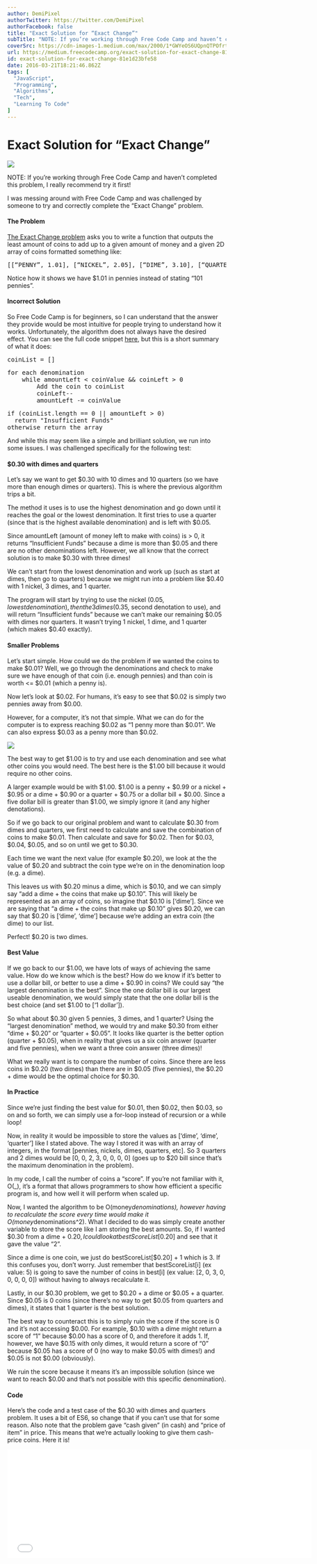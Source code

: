 ```yaml
---
author: DemiPixel
authorTwitter: https://twitter.com/DemiPixel
authorFacebook: false
title: "Exact Solution for “Exact Change”"
subTitle: "NOTE: If you’re working through Free Code Camp and haven’t completed this problem, I really recommend try it first!..."
coverSrc: https://cdn-images-1.medium.com/max/2000/1*GWYeOS6UQpnQTPOfrtU9VA.jpeg
url: https://medium.freecodecamp.org/exact-solution-for-exact-change-81e1d23bfe58
id: exact-solution-for-exact-change-81e1d23bfe58
date: 2016-03-21T18:21:46.862Z
tags: [
  "JavaScript",
  "Programming",
  "Algorithms",
  "Tech",
  "Learning To Code"
]
---
```

# Exact Solution for “Exact Change”







![](https://cdn-images-1.medium.com/max/2000/1*GWYeOS6UQpnQTPOfrtU9VA.jpeg)







NOTE: If you’re working through Free Code Camp and haven’t completed this problem, I really recommend try it first!

I was messing around with Free Code Camp and was challenged by someone to try and correctly complete the “Exact Change” problem.

#### The Problem

[The Exact Change problem](https://www.freecodecamp.com/challenges/exact-change) asks you to write a function that outputs the least amount of coins to add up to a given amount of money and a given 2D array of coins formatted something like:

<pre name="66b4" id="66b4" class="graf graf--pre graf-after--p">[[“PENNY”, 1.01], [“NICKEL”, 2.05], [“DIME”, 3.10], [“QUARTER”, 4.25], [“ONE”, 90.00], [“FIVE”, 55.00], [“TEN”, 20.00], [“TWENTY”, 60.00], [“ONE HUNDRED”, 100.00]]</pre>

Notice how it shows we have $1.01 in pennies instead of stating “101 pennies”.

#### Incorrect Solution

So Free Code Camp is for beginners, so I can understand that the answer they provide would be most intuitive for people trying to understand how it works. Unfortunately, the algorithm does not always have the desired effect. You can see the full code snippet [here](https://github.com/FreeCodeCamp/FreeCodeCamp/wiki/Algorithm-Exact-Change), but this is a short summary of what it does:

<pre name="fa7e" id="fa7e" class="graf graf--pre graf-after--p">coinList = []</pre>

<pre name="f7b7" id="f7b7" class="graf graf--pre graf-after--pre">for each denomination  
    while amountLeft < coinValue && coinLeft > 0  
        Add the coin to coinList  
        coinLeft--  
        amountLeft -= coinValue</pre>

<pre name="c9ba" id="c9ba" class="graf graf--pre graf-after--pre">if (coinList.length == 0 || amountLeft > 0)  
  return "Insufficient Funds"  
otherwise return the array</pre>

And while this may seem like a simple and brilliant solution, we run into some issues. I was challenged specifically for the following test:

#### $0.30 with dimes and quarters

Let’s say we want to get $0.30 with 10 dimes and 10 quarters (so we have more than enough dimes or quarters). This is where the previous algorithm trips a bit.

The method it uses is to use the highest denomination and go down until it reaches the goal or the lowest denomination. It first tries to use a quarter (since that is the highest available denomination) and is left with $0.05.

Since amountLeft (amount of money left to make with coins) is > 0, it returns “Insufficient Funds” because a dime is more than $0.05 and there are no other denominations left. However, we all know that the correct solution is to make $0.30 with three dimes!

We can’t start from the lowest denomination and work up (such as start at dimes, then go to quarters) because we might run into a problem like $0.40 with 1 nickel, 3 dimes, and 1 quarter.

The program will start by trying to use the nickel ($0.05, lowest denomination), then the 3 dimes ($0.35, second denotation to use), and will return “Insufficient funds” because we can’t make our remaining $0.05 with dimes nor quarters. It wasn’t trying 1 nickel, 1 dime, and 1 quarter (which makes $0.40 exactly).

#### Smaller Problems

Let’s start simple. How could we do the problem if we wanted the coins to make $0.01? Well, we go through the denominations and check to make sure we have enough of that coin (i.e. enough pennies) and than coin is worth <= $0.01 (which a penny is).

Now let’s look at $0.02\. For humans, it’s easy to see that $0.02 is simply two pennies away from $0.00.

However, for a computer, it’s not that simple. What we can do for the computer is to express reaching $0.02 as “1 penny more than $0.01”. We can also express $0.03 as a penny more than $0.02.



![](https://cdn-images-1.medium.com/max/1600/1*V03eYiLE2TQEkN-zUUyMfg.png)

The best way to get $1.00 is to try and use each denomination and see what other coins you would need. The best here is the $1.00 bill because it would require no other coins.



A larger example would be with $1.00\. $1.00 is a penny + $0.99 or a nickel + $0.95 or a dime + $0.90 or a quarter + $0.75 or a dollar bill + $0.00\. Since a five dollar bill is greater than $1.00, we simply ignore it (and any higher denotations).

So if we go back to our original problem and want to calculate $0.30 from dimes and quarters, we first need to calculate and save the combination of coins to make $0.01\. Then calculate and save for $0.02\. Then for $0.03, $0.04, $0.05, and so on until we get to $0.30.

Each time we want the next value (for example $0.20), we look at the the value of $0.20 and subtract the coin type we’re on in the denomination loop (e.g. a dime).

This leaves us with $0.20 minus a dime, which is $0.10, and we can simply say “add a dime + the coins that make up $0.10”. This will likely be represented as an array of coins, so imagine that $0.10 is [‘dime’]. Since we are saying that “a dime + the coins that make up $0.10” gives $0.20, we can say that $0.20 is [‘dime’, ‘dime’] because we’re adding an extra coin (the dime) to our list.

Perfect! $0.20 is two dimes.

#### Best Value

If we go back to our $1.00, we have lots of ways of achieving the same value. How do we know which is the best? How do we know if it’s better to use a dollar bill, or better to use a dime + $0.90 in coins? We could say “the largest denomination is the best”. Since the one dollar bill is our largest useable denomination, we would simply state that the one dollar bill is the best choice (and set $1.00 to [‘1 dollar’]).

So what about $0.30 given 5 pennies, 3 dimes, and 1 quarter? Using the “largest denomination” method, we would try and make $0.30 from either “dime + $0.20” or “quarter + $0.05”. It looks like quarter is the better option (quarter + $0.05), when in reality that gives us a six coin answer (quarter and five pennies), when we want a three coin answer (three dimes)!

What we really want is to compare the number of coins. Since there are less coins in $0.20 (two dimes) than there are in $0.05 (five pennies), the $0.20 + dime would be the optimal choice for $0.30.

#### In Practice

Since we’re just finding the best value for $0.01, then $0.02, then $0.03, so on and so forth, we can simply use a for-loop instead of recursion or a while loop!

Now, in reality it would be impossible to store the values as [‘dime’, ‘dime’, ‘quarter’] like I stated above. The way I stored it was with an array of integers, in the format [pennies, nickels, dimes, quarters, etc]. So 3 quarters and 2 dimes would be [0, 0, 2, 3, 0, 0, 0, 0] (goes up to $20 bill since that’s the maximum denomination in the problem).

In my code, I call the number of coins a “score”. If you’re not familiar with it, O(_), it’s a format that allows programmers to show how efficient a specific program is, and how well it will perform when scaled up.

Now, I wanted the algorithm to be O(money*denominations), however having to recalculate the score every time would make it O(money*denominations^2). What I decided to do was simply create another variable to store the score like I am storing the best amounts. So, if I wanted $0.30 from a dime + $0.20, I could look at bestScoreList[$0.20] and see that it gave the value “2”.

Since a dime is one coin, we just do bestScoreList[$0.20] + 1 which is 3\. If this confuses you, don’t worry. Just remember that bestScoreList[i] (ex value: 5) is going to save the number of coins in best[i] (ex value: [2, 0, 3, 0, 0, 0, 0, 0]) without having to always recalculate it.

Lastly, in our $0.30 problem, we get to $0.20 + a dime or $0.05 + a quarter. Since $0.05 is 0 coins (since there’s no way to get $0.05 from quarters and dimes), it states that 1 quarter is the best solution.

The best way to counteract this is to simply ruin the score if the score is 0 and it’s not accessing $0.00\. For example, $0.10 with a dime might return a score of “1” because $0.00 has a score of 0, and therefore it adds 1\. If, however, we have $0.15 with only dimes, it would return a score of “0” because $0.05 has a score of 0 (no way to make $0.05 with dimes!) and $0.05 is not $0.00 (obviously).

We ruin the score because it means it’s an impossible solution (since we want to reach $0.00 and that’s not possible with this specific denomination).

#### Code

Here’s the code and a test case of the $0.30 with dimes and quarters problem. It uses a bit of ES6, so change that if you can’t use that for some reason. Also note that the problem gave “cash given” (in cash) and “price of item” in price. This means that we’re actually looking to give them cash-price coins. Here it is!





<iframe width="700" height="250" src="/media/e8b5c23c9beab8473cbdfd11a7441c20?postId=81e1d23bfe58" data-media-id="e8b5c23c9beab8473cbdfd11a7441c20" allowfullscreen="" frameborder="0"></iframe>












